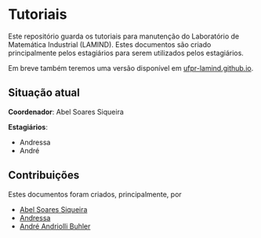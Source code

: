 # Tutoriais

Este repositório guarda os tutoriais para manutenção do
Laboratório de Matemática Industrial (LAMIND).
Estes documentos são criado principalmente pelos estagiários
para serem utilizados pelos estagiários.

Em breve também teremos uma versão disponível em
[ufpr-lamind.github.io](http://ufpr-lamind.github.io).

## Situação atual

**Coordenador**: Abel Soares Siqueira

**Estagiários**:
  - Andressa
  - André

## Contribuições

Estes documentos foram criados, principalmente, por
  - [Abel Soares Siqueira](http://github.com/abelsiqueira)
  - [Andressa](http://github.com/andryolivei)
  - [André Andriolli Buhler](http://github.com/andrebuhler)
